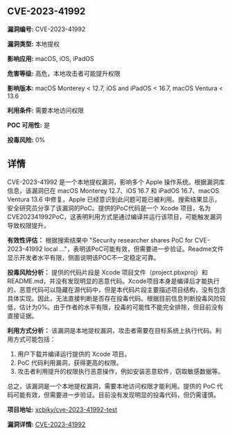 ## CVE-2023-41992

**漏洞编号:** CVE-2023-41992

**漏洞类型:** 本地提权

**影响应用:** macOS, iOS, iPadOS

**危害等级:** 高危，本地攻击者可能提升权限

**影响版本:** macOS Monterey < 12.7, iOS and iPadOS < 16.7, macOS Ventura < 13.6

**利用条件:** 需要本地访问权限

**POC 可用性:** 是

**投毒风险:** 0%

## 详情

CVE-2023-41992 是一个本地提权漏洞，影响多个 Apple 操作系统。根据漏洞库信息，该漏洞已在 macOS Monterey 12.7、iOS 16.7 和 iPadOS 16.7、macOS Ventura 13.6 中修复。Apple 已经意识到此问题可能已被利用。搜索结果显示，安全研究员分享了该漏洞的PoC。提供的PoC代码是一个 Xcode 项目，名为 CVE202341992PoC，这表明利用方式是通过编译并运行该项目，可能触发漏洞导致权限提升。

**有效性评估：** 根据搜索结果中 "Security researcher shares PoC for CVE-2023-41992 local ..."，表明该PoC可能有效，但需要进一步验证。Readme文件显示开发者水平有限，侧面说明该POC不一定稳定可靠。

**投毒风险分析：** 提供的代码片段是 Xcode 项目文件（project.pbxproj）和README.md，并没有发现明显的恶意代码。Xcode项目本身是编译后才能执行的，恶意代码可以隐藏在源代码中，但是本代码片段主要描述项目结构，没有包含具体实现。因此，无法直接判断是否存在投毒代码。根据目前信息判断投毒风险较低，估计为0%。由于作者的水平有限，投毒的可能性不能完全排除，但目前没有直接证据。

**利用方式分析：** 该漏洞是本地提权漏洞，攻击者需要在目标系统上执行代码。利用方式可能包括：

1.  用户下载并编译运行提供的 Xcode 项目。
2.  PoC 代码利用漏洞，获得更高的权限。
3.  攻击者利用提升的权限执行恶意操作，例如安装恶意软件，窃取敏感数据等。

总之，该漏洞是一个本地提权漏洞，需要本地访问权限才能利用。提供的 PoC 代码可能有效，但需要进一步验证。目前没有发现明显的投毒代码，但仍需谨慎。

**项目地址:** [xcbjky/cve-2023-41992-test](https://github.com/xcbjky/cve-2023-41992-test)

**漏洞详情:** [CVE-2023-41992](https://nvd.nist.gov/vuln/detail/CVE-2023-41992)